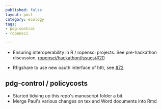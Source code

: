 ```yaml
---
published: false
layout: post
category: ecology
tags: 
- pdg-control
- ropensci 

---
```



- Ensuring interoperability in R / ropensci projects. See pre-hackathon discussion, [ropensci/hackathon/issues/#20](https://github.com/ropensci/hackathon/issues/20)

- Rfigshare to use new oauth interface of httr, see [#72](https://github.com/ropensci/rfigshare/issues/72)



pdg-control / policycosts
-------------------------

- Started tidying up this repo's manuscript folder a bit.  
- Merge Paul's various changes on tex and Word documents into Rmd


